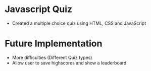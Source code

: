 # Javascript Quiz

- Created a multiple choice quiz using HTML, CSS and JavaScript

# Future Implementation

- More difficulties (Different Quiz types)
- Allow user to save highscores and show a leaderboard
